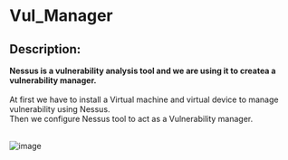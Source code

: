 # Vul_Manager
<h2>Description:</h2>
<b> Nessus is a vulnerability analysis tool and we are using it to createa a vulnerability manager. </b>
<br />
<br />
At first we have to install a Virtual machine and virtual device to manage vulnerability using Nessus.
<br />
Then we configure Nessus tool to act as a Vulnerability manager.
<br />
<br />

![image](https://github.com/JOELFRANKO/Vul_Manager/assets/81144974/2b8c8058-ee59-4369-ba8d-f7db0d7526a4)

